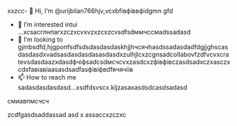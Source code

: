  xxzcc- 👋 Hi, I’m @urijbilan766hjv,vcxbfівфіввфіdgmn gfd
- 👀 I’m interested intui ...xcsacглнпагxzczxcvxvzxzcxzcvsdfsdммчссмadssadasd
- 💞️ I’m looking to gjmbsdfd,hjgропfsdfsdsdasdasdaskhjjhчсячhasdssadasdadfdgjjghscasdasdasdxvadsasdasdasdasasdasdxzulhjlcxzcgnsadcollabovfzdfvcvxcratevsdasdaazxdasdфчіфsadcsdмсчcvxzasdcxzфівфівczasdsadxczxasczxcdsfaвіавіаasasdsadfasфівіфвdfячячіів
- 📫 How to reach me sadasdasdasdasd...xsdfdsvscx.kljzasaxasdsdcasdsadasd
<!---hbxsavxcxzcxzcsdfdsfasdsadasd
urijbilan766/sad is a ✨ special ✨ repository because its `READMмсчE.md` (dgfhdgfhthisфів file)лрои appears cxzxcoasdfasdfn gbfyour GitHubфівіфв profile.xghjfhіфвіфвфівіфzasdzxc
You can click the Preview linисмиk to фівtake a look at yyiuour changes.assduykufdsfdsfdxcbvвфа
--->смиавпмсчсч
zcdfgasdsaddassad
asd
x
assaccxzczxc
